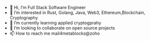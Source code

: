 - 👋 Hi, I’m Full Stack Software Engineer 
- 👀 I’m interested in Rust, Golang, Java, Web3, Ethereum,Blockchain, Cryptography
- 🌱 I’m currently learning applied cryptogprahy
- 💞️ I’m looking to collaborate on open source projects
- 📫 How to reach me mail4metablocks@zoho

<!---
mail4metablocks/mail4metablocks is a ✨ special ✨ repository because its `README.md` (this file) appears on your GitHub profile.
You can click the Preview link to take a look at your changes.
--->
